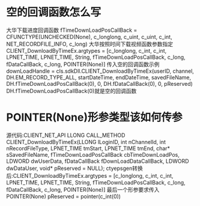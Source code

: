# 空的回调函数怎么写
大华下载进度回调函数 fTimeDownLoadPosCallBack = CFUNCTYPE(UNCHECKED(None), c_longlong, c_uint, c_uint, c_int, NET_RECORDFILE_INFO, c_long)
大华按照时间下载视频函数参数指定 CLIENT_DownloadByTimeEx.argtypes = [c_longlong, c_int, c_int, LPNET_TIME, LPNET_TIME, String, fTimeDownLoadPosCallBack, c_long, fDataCallBack, c_long, POINTER(None)]
传入空的回调函数示例
downLoadHandle = cls.sdkDll.CLIENT_DownloadByTimeEx(userID, channel, DH.EM_RECORD_TYPE_ALL, startDateTime, endDateTime, savedFileName, DH.fTimeDownLoadPosCallBack(0), 0, DH.fDataCallBack(0), 0, pReserved)
DH.fTimeDownLoadPosCallBack(0)就是空的回调函数



# POINTER(None)形参类型该如何传参

源代码:CLIENT_NET_API LLONG CALL_METHOD CLIENT_DownloadByTimeEx(LLONG lLoginID, int nChannelId, int nRecordFileType, LPNET_TIME tmStart, LPNET_TIME tmEnd, char* sSavedFileName,
                                                         fTimeDownLoadPosCallBack cbTimeDownLoadPos, LDWORD dwUserData,
                                                         fDataCallBack fDownLoadDataCallBack, LDWORD dwDataUser, void* pReserved = NULL);
ctyepsgen转换后:CLIENT_DownloadByTimeEx.argtypes = [c_longlong, c_int, c_int, LPNET_TIME, LPNET_TIME, String, fTimeDownLoadPosCallBack, c_long, fDataCallBack, c_long, POINTER(None)]
最后一个形参要求传入POINTER(None)
pReserved = pointer(c_int(0))
